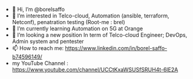 - 👋 Hi, I’m @borelsaffo
- 👀 I’m interested in Telco-cloud, Automation (ansible, terraform, Netconf), penatration testing (Root-me : brel)
- 🌱 I’m currently learning Automation on 5G at Orange
- 💞️ I’m looking a new position In term of Telco-cloud Engineer; DevOps, Admin system and pentester
- 📫 How to reach me: https://www.linkedin.com/in/borel-saffo-b74596149/
-   my YouTube Channel : https://www.youtube.com/channel/UCCtKxaWSUSfSRUH4t-6lE2A

<!---
borelsaffo/borelsaffo is a ✨ special ✨ repository because its `README.md` (this file) appears on your GitHub profile.
You can click the Preview link to take a look at your changes.
--->
